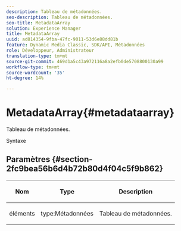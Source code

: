 ```yaml
---
description: Tableau de métadonnées.
seo-description: Tableau de métadonnées.
seo-title: MetadataArray
solution: Experience Manager
title: MetadataArray
uuid: ad814354-9fba-47fc-9011-53d6e88dd81b
feature: Dynamic Media Classic, SDK/API, Métadonnées
role: Développeur, Administrateur
translation-type: tm+mt
source-git-commit: 469d1a5c43a972116a8a2efb0de5708800130a99
workflow-type: tm+mt
source-wordcount: '35'
ht-degree: 14%

---
```



# MetadataArray{#metadataarray}

Tableau de métadonnées.

Syntaxe

## Paramètres {#section-2fc9bea56b6d4b72b80d4f04c5f9b862}

<table id="table_04100BB8ABD84EF68B0A7CE3AD946414"> 
 <thead> 
  <tr> 
   <th colname="col1" class="entry"> <p>Nom </p> </th> 
   <th colname="col2" class="entry"> <p>Type </p> </th> 
   <th colname="col3" class="entry"> <p>Description </p> </th> 
  </tr> 
 </thead>
 <tbody> 
  <tr> 
   <td colname="col1"> <p><span class="codeph"> <span class="varname"> éléments</span> </span> </p> </td> 
   <td colname="col2"> <p><span class="codeph"> type:Métadonnées</span> </p> </td> 
   <td colname="col3"> <p>Tableau de métadonnées. </p> </td> 
  </tr> 
 </tbody> 
</table>

